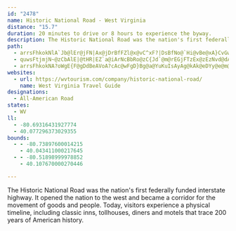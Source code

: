 ```yaml
---
id: "2478"
name: Historic National Road - West Virginia
distance: "15.7"
duration: 20 minutes to drive or 8 hours to experience the byway.
description: The Historic National Road was the nation's first federally funded interstate highway. It opened the nation to the west and became a corridor for the movement of goods and people. Today, visitors experience a physical timeline, including classic inns, tollhouses, diners and motels that trace 200 years of American history.
path:
  - arrsFhkokNlA`Jb@lEr@jFN|Ax@jDrBfFZl@x@vC^xF?|DsBfNo@`Hi@vBe@xA}CvGwGrMyDrG_MjUo@rBi@xEEzCJrAXjApEzHxCpDjB`AhErDjARtCJjEr@bCAVnFtPsAtB]|Ho@v@tOxChq@iPrAY~BBpQ?@
  - quwsFtjmjN~@zCbAlE|@tHR|EZ`a@iArNcBbRo@zC{Jd`@m@rEGjFTzEx@zEzNvd@dAhCtApBfRbQ|Ar@dAVfGLrAP~Af@|@d@|AlAtBdC`GnJxD`Jh@x@rApA|FfD`At@`CdDjAjCPfANrBD`FNdCTzBjCnPZx@l@x@|@p@fDdB|@`BXjBh@|H|@rQTdBtBbE`ApAtBxBrE~DlAzAj@lAl@lCTdFd@fCfB~EfEnHnAtClE`Nn@bAjHfGnAtBZpAv@zG^~BbDlLlBbFdBrB|DlDvCxAlFrAhBVzKe@hBJnA`@t@b@lAhAl@|@x@lCb@pBvK|l@VtDA~FHjBd@zCl@pBdBzDbArAl@d@~WfP~CxBlAlAjGbJbE`J|GhPRx@XlApBtOhE`Y`@x@l@f@xDjAnAlAhCrEbCxGb@lBXnD?h@]vKo@fIFxBd@xB~B`Fd@jBX`Jj@rHj@vHvAlN^~Ap@hBzMvXlAxCao@~o@s@l@sVfNyAlBaG`Ko@t@gk@ve@qZbO_x@da@qC~Ai@~@GjAF`AvDtVzA|K
  - arrsFhkokNA?oWgE{F@gDdBeAVoA?cAc@wFgD}Bg@a@YuKuIsAyAg@kAk@eDYy@e@m@w@k@Wg@SuI_AsE@]j@mCd@aEjAyENeAB}@Oo@Yg@cAm@u@Q}AEuAQ}DaAkCDkA]y@CqHl@yACgD[_Ag@mEsEeAqBs@yByBqPi@cC{@{BoGcM_ByDOWYMcFX_AGw@YUc@Oo@O_D_AwCwD}FuGmIMi@IuESmBm@sAmD_HQm@M{ABeE
websites:
  - url: https://wvtourism.com/company/historic-national-road/
    name: West Virginia Travel Guide
designations:
  - All-American Road
states:
  - WV
ll:
  - -80.69316431927774
  - 40.077296373029355
bounds:
  - - -80.73897600014215
    - 40.043411000217645
  - - -80.51898999978852
    - 40.107670000270446

---
```


The Historic National Road was the nation's first federally funded interstate highway. It opened the nation to the west and became a corridor for the movement of goods and people. Today, visitors experience a physical timeline, including classic inns, tollhouses, diners and motels that trace 200 years of American history.
